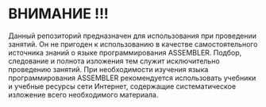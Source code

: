 # ВНИМАНИЕ !!!

Данный репозиторий предназначен для использования при проведении занятий. Он не пригоден к использованию в качестве самостоятельного источника знаний о языке программирования ASSEMBLER. Подбор, следование и полнота изложения тем служит исключительно проведению занятий. При необходимости изучения языка программирования ASSEMBLER рекомендуется использовать учебники и учебные ресурсы сети Интернет, содержащие систематическое изложение всего необходимого материала.


